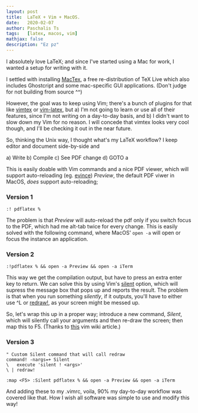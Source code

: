 ```yaml
---
layout: post
title:  LaTeX + Vim + MacOS.
date:   2020-02-07
author: Paschalis Ts
tags:   [latex, macos, vim]
mathjax: false
description: "Ez pz"
---
```



I absolutely love LaTeX; and since I've started using a Mac for work, I wanted a setup for writing with it.

I settled with installing [MacTex](http://www.tug.org/mactex/), a free re-distribution of TeX Live which also includes Ghostcript and some mac-specific GUI applications. (Don't judge for not building from source ^^)

However, the goal was to keep using Vim; there's a bunch of plugins for that like [vimtex](https://github.com/lervag/vimtex) or [vim-latex](https://github.com/vim-latex/vim-latex), but a) I'm not going to learn or use all of their features, since I'm not writing on a day-to-day basis, and b) I didn't want to slow down my Vim for no reason. I will concede that vimtex looks very cool though, and I'll be checking it out in the near future.

So, thinking the Unix way, I thought what's my LaTeX workflow? I keep editor and document side-by-side and

a) Write
b) Compile
c) See PDF change
d) GOTO a

This is easily doable with Vim commands and a nice PDF viewer, which will support auto-reloading (eg. [evince](https://wiki.gnome.org/Apps/Evince)) *Preview*, the default PDF viwer in MacOS, *does* support auto-reloading;

### Version 1
```vim
:! pdflatex %
```

The problem is that *Preview* will auto-reload the pdf only if you switch focus to the PDF, which had me alt-tab twice for every change. This is easily solved with the following command, where MacOS' `open -a` will open or focus the instance an application.

### Version 2
```vim
:!pdflatex % && open -a Preview && open -a iTerm
```

This way we get the compilation output, but have to press an extra enter key to return. We can solve this by using Vim's [silent](https://vimhelp.org/various.txt.html) option, which will supress the message box that pops up and reports the result. The problem is that when you run something *silently*, if it outputs, you'll have to either use ^L or [redraw!](https://vimhelp.org/various.txt.html#CTRL-L), as your screen might be messed up.

So, let's wrap this up in a proper way; introduce a new command, *Silent*, which will silently call your arguments and then re-draw the screen; then map this to F5.
(Thanks to [this](https://vim.fandom.com/wiki/Avoiding_the_%22Hit_ENTER_to_continue%22_prompts) vim wiki article.)

### Version 3
```vim
" Custom Silent command that will call redraw
command! -nargs=+ Silent
\   execute 'silent ! <args>'
\ | redraw!

:map <F5> :Silent pdflatex % && open -a Preview && open -a iTerm
```


And adding these to my .vimrc, voila, 90% my day-to-day workflow was covered like that. How I wish all software was simple to use and modify this way!
